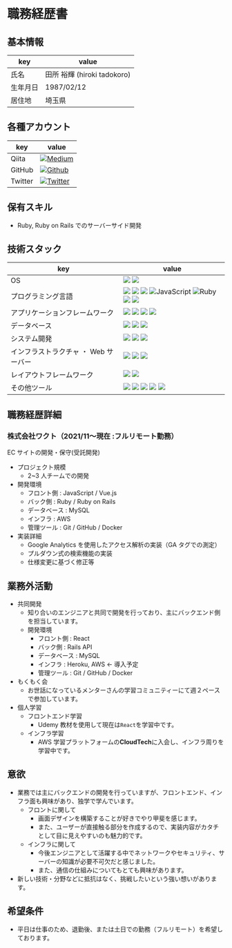# 職務経歴書

## 基本情報

| key      | value                       |
| -------- | --------------------------- |
| 氏名     | 田所 裕輝 (hiroki tadokoro) |
| 生年月日 | 1987/02/12                  |
| 居住地   | 埼玉県                      |

## 各種アカウント

<!-- pdfファイル -->
<!-- |  Qiita  |<a href="https://qiita.com/taddy_korokoro" target="_blank"><img alt="Medium" src="https://img.shields.io/badge/taddy_korokoro-55C500.svg??&style=flat-square&logo=qiita&logoColor=white" /></a>| GitHub |<a href="https://github.com/taddy-korokoro" target="_blank"><img alt="Github" src="https://img.shields.io/badge/taddy_korokoro-%2312100E.svg?&style=flat-square&logo=Github&logoColor=white" /></a>| Twitter |<a href="https://twitter.com/taddy_korokoro" target="_blank"><img alt="Twitter" src="https://img.shields.io/badge/@taddy_korokoro-%231DA1F2.svg?&style=flat-square&logo=twitter&logoColor=white" /></a>|
|--|--|--|--|--|--| -->
<!-- GitHub Pages -->
| key      | value                       |
| -------- | --------------------------- |
| Qiita     | <a href="https://qiita.com/taddy_korokoro" target="_blank"><img alt="Medium" src="https://img.shields.io/badge/taddy_korokoro-55C500.svg??&style=flat-square&logo=qiita&logoColor=white" /></a> |
| GitHub | <a href="https://github.com/taddy-korokoro" target="_blank"><img alt="Github" src="https://img.shields.io/badge/taddy_korokoro-%2312100E.svg?&style=flat-square&logo=Github&logoColor=white" /></a> |
| Twitter   | <a href="https://twitter.com/taddy_korokoro" target="_blank"><img alt="Twitter" src="https://img.shields.io/badge/@taddy_korokoro-%231DA1F2.svg?&style=flat-square&logo=twitter&logoColor=white" /></a> |

## 保有スキル

- Ruby, Ruby on Rails でのサーバーサイド開発

## 技術スタック

| key                                 |  value                                                                                                                                                                                                                                                                                                                                                                                                                                                                                                                                                                                                                                                                                                                   |
| ------------------------------------ | ------------------------------------------------------------------------------------------------------------------------------------------------------------------------------------------------------------------------------------------------------------------------------------------------------------------------------------------------------------------------------------------------------------------------------------------------------------------------------------------------------------------------------------------------------------------------------------------------------------------------------------------------------------------------------------------------------------------- |
| OS                                   | <img src="https://img.shields.io/badge/-MacOS-A1ACB1.svg?logo=apple&style=popout-square"> <img src="https://img.shields.io/badge/-Linux-F7F7F7.svg?logo=linux&style=popout-square">　                                                                                                                                                                                                                                                                                                                                                                                                                                                                                                                               |
| プログラミング言語                   | <img src="https://img.shields.io/badge/-Html5-EB9405.svg?logo=html5&style=popout-square"> <img src="https://img.shields.io/badge/-Css3-1572B6.svg?logo=css3&style=popout-square"> <img src="https://img.shields.io/badge/-Sass-ffffff.svg?logo=sass&style=popout-square"> <img alt="JavaScript" src="https://img.shields.io/badge/-JavaScript-F7DF1E?style=flat-square&logo=JavaScript&logoColor=white" /> <img alt="Ruby" src="https://img.shields.io/badge/-Ruby-CC342D?style=flat-square&logo=Ruby&logoColor=white" /> <img src="https://img.shields.io/badge/-SQL-A1ACB1.svg?logo=sql&style=popout-square"> <img src="https://img.shields.io/badge/-Typescript-ffffff.svg?logo=typescript&style=popout-square"> |
| アプリケーションフレームワーク       | <img src="https://img.shields.io/badge/-Rails-CC0000.svg?logo=ruby%20on%20rails&style=popout-square"> <img src="https://img.shields.io/badge/-React-F7F7F7.svg?logo=react&style=popout-square"> <img src="https://img.shields.io/badge/-Nuxt.js-00C58E.svg?logo=nuxt.js&style=popout-square"> <img src="https://img.shields.io/badge/-Jquery-0769AD.svg?logo=jquery&style=popout-square">                                                                                                                                                                                                                                                                                                                           |
| データベース                         | <img src="https://img.shields.io/badge/-Mysql-ffffff.svg?logo=mysql&style=popout-square"> <img src="https://img.shields.io/badge/-Postgresql-3194D3.svg?logo=postgresql&style=popout-square"> <img src="https://img.shields.io/badge/-MariaDB-023342.svg?logo=mariadb&style=popout-square">                                                                                                                                                                                                                                                                                                                                                                                                                         |
| システム開発                         | <img src="https://img.shields.io/badge/-Git-F7F7F7.svg?logo=git&style=popout-square"> <img src="https://img.shields.io/badge/-Github-181717.svg?logo=github&style=popout-square"> <img src="https://img.shields.io/badge/-Docker-1488C6.svg?logo=docker&style=popout-square">                                                                                                                                                                                                                                                                                                                                                                                                                                       |
| インフラストラクチャ ・ Web サーバー | <img src="https://img.shields.io/badge/-Amazon%20aws-232F3E.svg?logo=amazon-aws&style=popout-square"> <img src="https://img.shields.io/badge/-Heroku-430098.svg?logo=heroku&style=popout-square"> <img src="https://img.shields.io/badge/-Nginx-269539.svg?logo=nginx&style=popout-square">                                                                                                                                                                                                                                                                                                                                                                                                                         |
| レイアウトフレームワーク             | <img src="https://img.shields.io/badge/-Bootstrap-563D7C.svg?logo=bootstrap&style=popout-square"> <img src="https://img.shields.io/badge/-Figma-ffffff.svg?logo=figma&style=popout-square">                                                                                                                                                                                                                                                                                                                                                                                                                                                                                                                         |
| その他ツール                         | <img src="https://img.shields.io/badge/-VScode-007ACC.svg?logo=visualstudiocode&style=popout-square"> <img src="https://img.shields.io/badge/-Slack-4A154B.svg?logo=slack&style=popout-square"> <img src="https://img.shields.io/badge/-Zoom-0CC1F3.svg?logo=&style=popout-square"> <img src="https://img.shields.io/badge/-Google%20Meet-16948B.svg?logo=Googlemeet&style=popout-square"> <img src="https://img.shields.io/badge/-Udemy-F7F7F7.svg?logo=udemy&style=popout-square">                                                                                                                                                                                                                                |

## 職務経歴詳細

### 株式会社ワクト（2021/11〜現在 :フルリモート勤務）

EC サイトの開発・保守(受託開発)

- プロジェクト規模
  - 2~3 人チームでの開発
- 開発環境
  - フロント側 : JavaScript / Vue.js
  - バック側 : Ruby / Ruby on Rails
  - データベース : MySQL
  - インフラ : AWS
  - 管理ツール : Git / GitHub / Docker
- 実装詳細
  - Google Analytics を使用したアクセス解析の実装（GA タグでの測定）
  - プルダウン式の検索機能の実装
  - 仕様変更に基づく修正等

## 業務外活動

- 共同開発
  - 知り合いのエンジニアと共同で開発を行っており、主にバックエンド側を担当しています。
  - 開発環境
    - フロント側 : React
    - バック側 : Rails API
    - データベース : MySQL
    - インフラ : Heroku, AWS ← 導入予定
    - 管理ツール : Git / GitHub / Docker
- もくもく会
  - お世話になっているメンターさんの学習コミュニティーにて週２ペースで参加しています。
- 個人学習
  - フロントエンド学習
    - Udemy 教材を使用して現在は`React`を学習中です。
  - インフラ学習
    - AWS 学習プラットフォームの**CloudTech**に入会し、インフラ周りを学習中です。

## 意欲

- 業務では主にバックエンドの開発を行っていますが、フロントエンド、インフラ面も興味があり、独学で学んでいます。
  - フロントに関して
    - 画面デザインを構築することが好きでやり甲斐を感じます。
    - また、ユーザーが直接触る部分を作成するので、実装内容がカタチとして目に見えやすいのも魅力的です。
  - インフラに関して
    - 今後エンジニアとして活躍する中でネットワークやセキュリティ、サーバーの知識が必要不可欠だと感じました。
    - また、通信の仕組みについてもとても興味があります。
- 新しい技術・分野などに抵抗はなく、挑戦したいという強い想いがあります。

## 希望条件

- 平日は仕事のため、退勤後、または土日での勤務（フルリモート）を希望しております。
